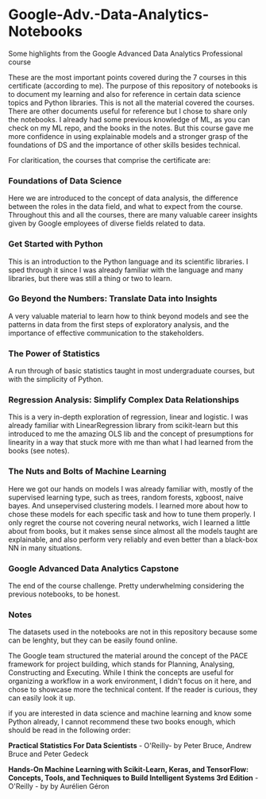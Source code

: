 # Google-Adv.-Data-Analytics-Notebooks
Some highlights from the Google Advanced Data Analytics Professional course

These are the most important points covered during the 7 courses in this certificate (according to me).
The purpose of this repository of notebooks is to document my learning and also for reference in certain data science topics and Python libraries. This is not all the material covered the courses. There are other documents useful for reference but I chose to share only
the notebooks. I already had some previous knowledge of ML, as you can check on my ML repo, and the books in the notes. 
But this course gave me more confidence in using explainable models and a stronger grasp of the foundations of DS
and the importance of other skills besides technical.

For claritication, the courses that comprise the certificate are:

### Foundations of Data Science
Here we are introduced to the concept of data analysis, the difference between the roles in the data field, and what to expect from the course. Throughout this and all the courses, there are many valuable career insights given by Google employees of diverse fields related to data.

### Get Started with Python

This is an introduction to the Python language and its scientific libraries. I sped through it since I was already familiar with the language and many libraries, but there was still a thing or two to learn.

### Go Beyond the Numbers: Translate Data into Insights

A very valuable material to learn how to think beyond models and see the patterns in data from the first steps of exploratory analysis, and the importance of effective communication to the stakeholders.

### The Power of Statistics

A run through of basic statistics taught in most undergraduate courses, but with the simplicity of Python.

### Regression Analysis: Simplify Complex Data Relationships

This is a very in-depth exploration of regression, linear and logistic. I was already familiar with LinearRegression library from scikit-learn but this introduced to me the amazing OLS lib and the concept of presumptions for linearity in a way that stuck more with me than what I had learned from the books (see notes).

### The Nuts and Bolts of Machine Learning

Here we got our hands on models I was already familiar with, mostly of the supervised learning type, such as trees, random forests, xgboost, naive bayes. And unsepervised clustering models. I learned more about how to chose these models for each specific task and how to tune them properly. I only regret the course not covering neural networks, wich I learned a little about from books, but it makes sense since almost all the models taught are explainable, and also perform very reliably and even better than a black-box NN in many situations.

### Google Advanced Data Analytics Capstone

The end of the course challenge. Pretty underwhelming considering the previous notebooks, to be honest.

### Notes

The datasets used in the notebooks are not in this repository because some can be lenghty, but they can be easily found online.

The Google team structured the material around the concept of the PACE framework for project building, which stands for 
Planning, Analysing, Constructing and Executing. While I think the concepts are useful for organizing a workflow in a work environment, I didn't focus on it here, and chose to showcase more the technical content. If the reader is curious, they can easily look it up.

if you are interested in data science and machine learning and know some Python already, I cannot recommend these two books enough, which should be read in the following order:

**Practical Statistics For Data Scientists**  - O'Reilly-  by Peter Bruce, Andrew Bruce and Peter Gedeck 

**Hands-On Machine Learning with Scikit-Learn, Keras, and TensorFlow: Concepts, Tools, and Techniques to Build Intelligent Systems 3rd Edition**  - O'Reilly - by by Aurélien Géron